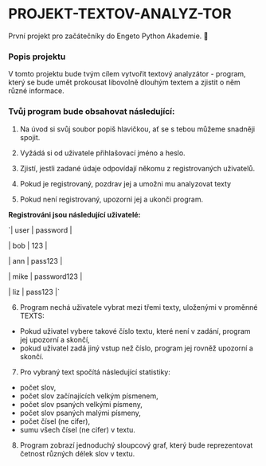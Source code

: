 # PROJEKT-TEXTOV-ANALYZ-TOR
První projekt pro začátečníky do Engeto Python Akademie. :wave:

### Popis projektu

V tomto projektu bude tvým cílem vytvořit textový analyzátor - program, který se bude umět prokousat libovolně dlouhým textem a zjistit o něm různé informace.

### Tvůj program bude obsahovat následující:

1. Na úvod si svůj soubor popiš hlavičkou, ať se s tebou můžeme snadněji spojit.

2. Vyžádá si od uživatele přihlašovací jméno a heslo.


3. Zjistí, jestli zadané údaje odpovídají někomu z registrovaných uživatelů.


4. Pokud je registrovaný, pozdrav jej a umožni mu analyzovat texty


5. Pokud není registrovaný, upozorni jej a ukonči program.


**Registrováni jsou následující uživatelé:**


`| user |   password  |

| bob  |     123     |

| ann  |   pass123   |

| mike | password123 |

| liz  |   pass123   |`


6. Program nechá uživatele vybrat mezi třemi texty, uloženými v proměnné TEXTS:

- Pokud uživatel vybere takové číslo textu, které není v zadání, program jej upozorní a skončí,
- pokud uživatel zadá jiný vstup než číslo, program jej rovněž upozorní a skončí.


7. Pro vybraný text spočítá následující statistiky:

- počet slov,
- počet slov začínajících velkým písmenem,
- počet slov psaných velkými písmeny,
- počet slov psaných malými písmeny,
- počet čísel (ne cifer),
- sumu všech čísel (ne cifer) v textu.

8. Program zobrazí jednoduchý sloupcový graf, který bude reprezentovat četnost různých délek slov v textu. 


